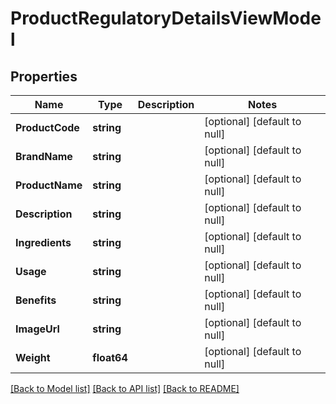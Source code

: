 # ProductRegulatoryDetailsViewModel

## Properties
Name | Type | Description | Notes
------------ | ------------- | ------------- | -------------
**ProductCode** | **string** |  | [optional] [default to null]
**BrandName** | **string** |  | [optional] [default to null]
**ProductName** | **string** |  | [optional] [default to null]
**Description** | **string** |  | [optional] [default to null]
**Ingredients** | **string** |  | [optional] [default to null]
**Usage** | **string** |  | [optional] [default to null]
**Benefits** | **string** |  | [optional] [default to null]
**ImageUrl** | **string** |  | [optional] [default to null]
**Weight** | **float64** |  | [optional] [default to null]

[[Back to Model list]](../README.md#documentation-for-models) [[Back to API list]](../README.md#documentation-for-api-endpoints) [[Back to README]](../README.md)


